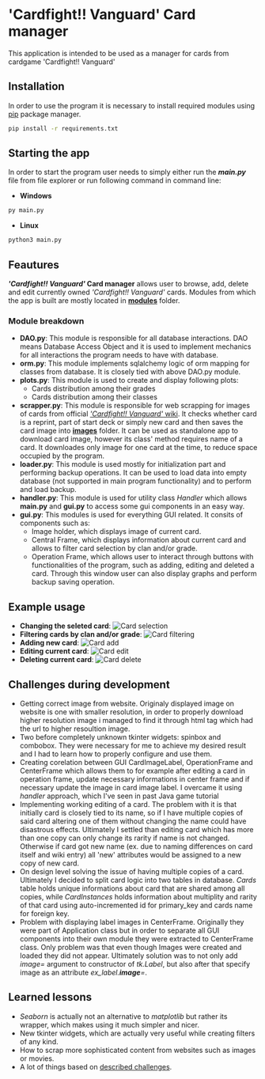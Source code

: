 # 'Cardfight!! Vanguard' Card manager
This application is intended to be used as a manager for cards from cardgame 'Cardfight!! Vanguard'

## Installation
In order to use the program it is necessary to install required modules using [pip](https://pip.pypa.io/en/stable/) package manager.

```bash
pip install -r requirements.txt
```

## Starting the app
In order to start the program user needs to simply either run the ***main.py*** file from file explorer or run following command in command line:

- **Windows**
```bash
py main.py
```

- **Linux**
```bash
python3 main.py
```

## Feautures
***'Cardfight!! Vanguard'* Card manager** allows user to browse, add, delete and edit currently owned *'Cardfight!! Vanguard'* cards.
Modules from which the app is built are mostly located in [**modules**](./modules/) folder.
### Module breakdown
- **DAO.py**: This module is responsible for all database interactions. DAO means Database Access Object and it is used to implement mechanics for all interactions the program needs to have with database.
- **orm.py**: This module implements sqlalchemy logic of orm mapping for classes from database. It is closely tied with above DAO.py module.
- **plots.py**: This module is used to create and display following plots:
    + Cards distribution among their grades
    + Cards distribution among their classes
- **scrapper.py**: This module is responsible for web scrapping for images of cards from official [*'Cardfight!! Vanguard'* wiki](https://cardfight.fandom.com/wiki/'). It checks whether card is a reprint, part of start deck or simply new card and then saves the card image into [**images**](./images/) folder. It can be used as standalone app to download card image, however its class' method requires name of a card. It downloades only image for one card at the time, to reduce space occupied by the program.
- **loader.py**: This module is used mostly for initialization part and performing backup operations. It can be used to load data into empty database (not supported in main program functionality) and to perform and load backup.
- **handler.py**: This module is used for utility class *Handler* which allows **main.py** and **gui.py** to access some gui components in an easy way.
- **gui.py**: This modules is used for everything GUI related. It consits of components such as:
    + Image holder, which displays image of current card.
    + Central Frame, which displays information about current card and allows to filter card selection by clan and/or grade.
    + Operation Frame, which allows user to interact through buttons with functionalities of the program, such as adding, editing and deleted a card. Through this window user can also display graphs and perform backup saving operation.

## Example usage
- **Changing the seleted card**:
![Card selection](https://github.com/4DasteR/Cardfight---Vanguard-Card-Manager/assets/66702087/bd06e3f2-4cdf-47f7-8cc2-6f42cebfe60e)
- **Filtering cards by clan and/or grade**:
![Card filtering](https://github.com/4DasteR/Cardfight---Vanguard-Card-Manager/assets/66702087/24feee93-42a1-4b94-89fe-18835214606b)
- **Adding new card**:
![Card add](https://github.com/4DasteR/Cardfight---Vanguard-Card-Manager/assets/66702087/7511c7ee-b93e-435b-a60c-fcf3c2295e59)
- **Editing current card**:
![Card edit](https://github.com/4DasteR/Cardfight---Vanguard-Card-Manager/assets/66702087/8b4fa636-de0e-4d0b-a898-1d5e8f26d012)
- **Deleting current card**:
![Card delete](https://github.com/4DasteR/Cardfight---Vanguard-Card-Manager/assets/66702087/964179c6-89d0-47f0-bb24-4e37a73e51ad)

## Challenges during development
- Getting correct image from website. Originaly displayed image on website is one with smaller resolution, in order to properly download higher resolution image i managed to find it through html **<a>** tag which had the url to higher resoultion image.
- Two before completely unknown tkinter widgets: spinbox and combobox. They were necessary for me to achieve my desired result and I had to learn how to properly configure and use them.
- Creating corelation between GUI CardImageLabel, OperationFrame and CenterFrame which allows them to for example after editing a card in operation frame, update necessary informations in center frame and if necessary update the image in card image label. I overcame it using *handler* approach, which I've seen in past Java game tutorial
- Implementing working editing of a card. The problem with it is that initially card is closely tied to its name, so if I have multiple copies of said card altering one of them without changing the name could have disastrous effects. Ultimately I settled than editing card which has more than one copy can only change its rarity if name is not changed. Otherwise if card got new name (ex. due to naming differences on card itself and wiki entry) all 'new' attributes would be assigned to a new copy of new card.
- On design level solving the issue of having multiple copies of a card. Ultimately I decided to split card logic into two tables in database. *Cards* table holds unique informations about card that are shared among all copies, while *CardInstances* holds information about multiplity and rarity of that card using auto-incremented id for primary_key and cards name for foreign key.
- Problem with displaying label images in CenterFrame. Originally they were part of Application class but in order to separate all GUI components into their own module they were extracted to CenterFrame class. Only problem was that even though Images were created and loaded they did not appear. Ultimately solution was to not only add *image=* argument to constructor of *tk.Label*, but also after that specify image as an attribute *ex_label.**image**=*.

## Learned lessons
- *Seaborn* is actually not an alternative to *matplotlib* but rather its wrapper, which makes using it much simpler and nicer.
- New tkinter widgets, which are actually very useful while creating filters of any kind.
- How to scrap more sophisticated content from websites such as images or movies.
- A lot of things based on [described challenges](#challenges-during-development).
